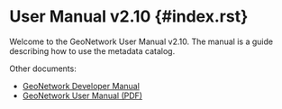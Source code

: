 # User Manual v2.10 {#index.rst}

Welcome to the GeoNetwork User Manual v2.10. The manual is a guide describing how to use the metadata catalog.

Other documents:

* [GeoNetwork Developer Manual](../developer/index.md)
* [GeoNetwork User Manual (PDF)](https://geonetwork-opensource.org/manuals/2.10.4/eng/users/GeoNetworkUserManual.pdf)